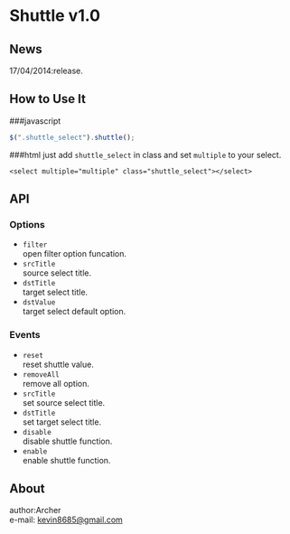 Shuttle v1.0
============

## News
17/04/2014:release.

## How to Use It
###javascript
``` javascript
$(".shuttle_select").shuttle();
```
###html
just add `shuttle_select` in class and set `multiple` to your select.
```
<select multiple="multiple" class="shuttle_select"></select>
```
## API
### Options
- `filter` <br/>open filter option funcation.
- `srcTitle` <br/>source select title.
- `dstTitle` <br/>target select title.
- `dstValue` <br/>target select default option.

### Events
- `reset` <br/>reset shuttle value.
- `removeAll` <br/>remove all option.
- `srcTitle` <br/>set source select title.
- `dstTitle` <br/>set target select title.
- `disable` <br/>disable shuttle function.
- `enable` <br/>enable shuttle function.

## About
author:Archer<br/>
e-mail: kevin8685@gmail.com
